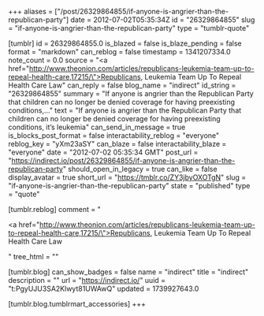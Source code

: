 +++
aliases = ["/post/26329864855/if-anyone-is-angrier-than-the-republican-party"]
date = 2012-07-02T05:35:34Z
id = "26329864855"
slug = "if-anyone-is-angrier-than-the-republican-party"
type = "tumblr-quote"

[tumblr]
id = 26329864855.0
is_blazed = false
is_blaze_pending = false
format = "markdown"
can_reblog = false
timestamp = 1341207334.0
note_count = 0.0
source = "<a href=\"http://www.theonion.com/articles/republicans-leukemia-team-up-to-repeal-health-care,17215/\">Republicans, Leukemia Team Up To Repeal Health Care Law</a>"
can_reply = false
blog_name = "indirect"
id_string = "26329864855"
summary = "If anyone is angrier than the Republican Party that children can no longer be denied coverage for having preexisting conditions,..."
text = "If anyone is angrier than the Republican Party that children can no longer be denied coverage for having preexisting conditions, it’s leukemia"
can_send_in_message = true
is_blocks_post_format = false
interactability_reblog = "everyone"
reblog_key = "yXm23aSY"
can_blaze = false
interactability_blaze = "everyone"
date = "2012-07-02 05:35:34 GMT"
post_url = "https://indirect.io/post/26329864855/if-anyone-is-angrier-than-the-republican-party"
should_open_in_legacy = true
can_like = false
display_avatar = true
short_url = "https://tmblr.co/ZY3jbyOXOTgN"
slug = "if-anyone-is-angrier-than-the-republican-party"
state = "published"
type = "quote"

[tumblr.reblog]
comment = "<p><a href=\"http://www.theonion.com/articles/republicans-leukemia-team-up-to-repeal-health-care,17215/\">Republicans, Leukemia Team Up To Repeal Health Care Law</a></p>"
tree_html = ""

[tumblr.blog]
can_show_badges = false
name = "indirect"
title = "indirect"
description = ""
url = "https://indirect.io/"
uuid = "t:PgyUJU3SA2Klwyt81UWAwQ"
updated = 1739927643.0

[tumblr.blog.tumblrmart_accessories]
+++
